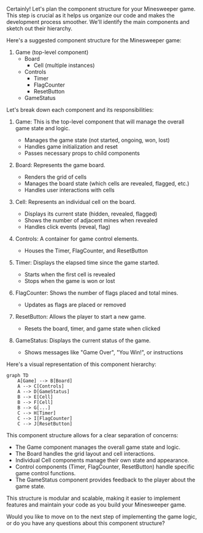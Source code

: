 Certainly! Let's plan the component structure for your Minesweeper game. This step is crucial as it helps us organize our code and makes the development process smoother. We'll identify the main components and sketch out their hierarchy.

Here's a suggested component structure for the Minesweeper game:

1. Game (top-level component)
   - Board
     - Cell (multiple instances)
   - Controls
     - Timer
     - FlagCounter
     - ResetButton
   - GameStatus

Let's break down each component and its responsibilities:

1. Game: This is the top-level component that will manage the overall game state and logic.
   - Manages the game state (not started, ongoing, won, lost)
   - Handles game initialization and reset
   - Passes necessary props to child components

2. Board: Represents the game board.
   - Renders the grid of cells
   - Manages the board state (which cells are revealed, flagged, etc.)
   - Handles user interactions with cells

3. Cell: Represents an individual cell on the board.
   - Displays its current state (hidden, revealed, flagged)
   - Shows the number of adjacent mines when revealed
   - Handles click events (reveal, flag)

4. Controls: A container for game control elements.
   - Houses the Timer, FlagCounter, and ResetButton

5. Timer: Displays the elapsed time since the game started.
   - Starts when the first cell is revealed
   - Stops when the game is won or lost

6. FlagCounter: Shows the number of flags placed and total mines.
   - Updates as flags are placed or removed

7. ResetButton: Allows the player to start a new game.
   - Resets the board, timer, and game state when clicked

8. GameStatus: Displays the current status of the game.
   - Shows messages like "Game Over", "You Win!", or instructions

Here's a visual representation of this component hierarchy:



```mermaid
graph TD
    A[Game] --> B[Board]
    A --> C[Controls]
    A --> D[GameStatus]
    B --> E[Cell]
    B --> F[Cell]
    B --> G[...]
    C --> H[Timer]
    C --> I[FlagCounter]
    C --> J[ResetButton]

```

This component structure allows for a clear separation of concerns:
- The Game component manages the overall game state and logic.
- The Board handles the grid layout and cell interactions.
- Individual Cell components manage their own state and appearance.
- Control components (Timer, FlagCounter, ResetButton) handle specific game control functions.
- The GameStatus component provides feedback to the player about the game state.

This structure is modular and scalable, making it easier to implement features and maintain your code as you build your Minesweeper game.

Would you like to move on to the next step of implementing the game logic, or do you have any questions about this component structure?
